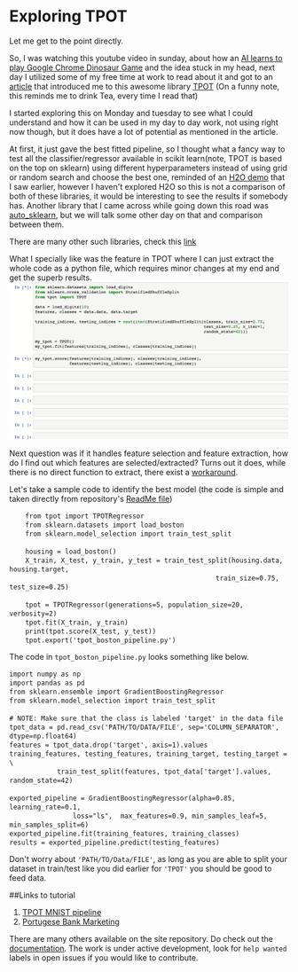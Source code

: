 # Exploring TPOT

Let me get to the point directly.

So, I was watching this youtube video in sunday, about how an [AI learns to play Google Chrome Dinosaur Game](https://www.youtube.com/watch?v=sB_IGstiWlc) and
the idea stuck in my head, next day I utilized some of my free time at work to read about it and got to an [article](https://www.analyticsvidhya.com/blog/2017/07/introduction-to-genetic-algorithm/)</strong> that introduced me to this awesome library [TPOT](https://github.com/EpistasisLab/tpot) (On a funny note, this reminds me to drink Tea, every time I read that)

I started exploring this on Monday and tuesday to see what I could understand and how it can be used in my day to day work, not using right now though, but it does have a lot of potential as mentioned in the article.

At first, it just gave the best fitted pipeline, so I thought what a fancy way to test all the classifier/regressor available in scikit learn(note, TPOT is based on the top on sklearn) using different hyperparameters instead of using grid or random search and choose the best one, reminded of an [H2O demo](https://www.youtube.com/watch?v=42Oo8TOl85I) that I saw earlier, however I haven't explored H2O so this is not a comparison of both of these libraries, it would be interesting to see the results if somebody has. Another library that I came across while going down this road was [auto_sklearn](https://automl.github.io/auto-sklearn/stable/), but we will talk some other day on that and comparison between them.

There are many other such libraries, check this [link](http://epistasislab.github.io/tpot/related/)

What I specially like was the feature in TPOT where I can just extract the whole code as a python file, which requires minor changes at my end and get the superb results.
![](https://raw.githubusercontent.com/EpistasisLab/tpot/master/images/tpot-demo.gif)


Next question was if it handles feature selection and feature extraction, how do I find out which features are selected/extracted?
Turns out it does, while there is no direct function to extract, there exist a [workaround](https://github.com/EpistasisLab/tpot/issues/742).

Let's take a sample code to identify the best model (the code is simple and taken directly from repository's [ReadMe file](https://github.com/EpistasisLab/tpot/blob/master/README.md))

```
	from tpot import TPOTRegressor
	from sklearn.datasets import load_boston
	from sklearn.model_selection import train_test_split

	housing = load_boston()
	X_train, X_test, y_train, y_test = train_test_split(housing.data, housing.target,
                                                    train_size=0.75, test_size=0.25)

	tpot = TPOTRegressor(generations=5, population_size=20, verbosity=2)
	tpot.fit(X_train, y_train)
	print(tpot.score(X_test, y_test))
	tpot.export('tpot_boston_pipeline.py')
```
The code in `tpot_boston_pipeline.py` looks something like below.

```
import numpy as np
import pandas as pd
from sklearn.ensemble import GradientBoostingRegressor
from sklearn.model_selection import train_test_split

# NOTE: Make sure that the class is labeled 'target' in the data file
tpot_data = pd.read_csv('PATH/TO/DATA/FILE', sep='COLUMN_SEPARATOR', dtype=np.float64)
features = tpot_data.drop('target', axis=1).values
training_features, testing_features, training_target, testing_target = \
            train_test_split(features, tpot_data['target'].values, random_state=42)

exported_pipeline = GradientBoostingRegressor(alpha=0.85, learning_rate=0.1,
				loss="ls",  max_features=0.9, min_samples_leaf=5, min_samples_split=6)
exported_pipeline.fit(training_features, training_classes)
results = exported_pipeline.predict(testing_features)
```

Don't worry about `'PATH/TO/Data/FILE'`, as long as you are able to split your dataset in train/test like you did earlier for `'TPOT'` you should be good to feed data.

##Links to tutorial
1. [TPOT MNIST pipeline](https://github.com/EpistasisLab/tpot/blob/master/tutorials/MNIST.ipynb)
2. [Portugese Bank Marketing](https://github.com/EpistasisLab/tpot/tree/master/tutorials/Portuguese%20Bank%20Marketing)

There are many others available on the site repository. Do check out the [documentation](http://epistasislab.github.io/tpot/). 
The work is under active development, look for `help wanted` labels in open issues if you would like to contribute.
